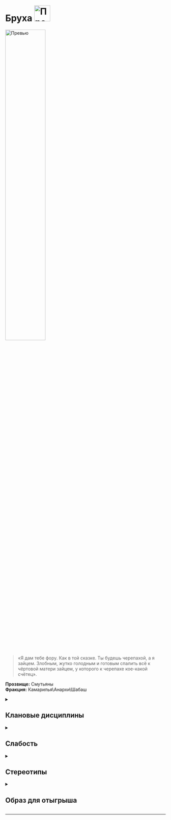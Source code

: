 
# Бруха <img src="https://vtm.paradoxwikis.com/images/thumb/8/87/Brujah_symbol.png/1024px-Brujah_symbol.png?20220712195131" width="50" alt="Превью">

<img src="https://media.discordapp.net/attachments/1374311310501875752/1428816471592669306/f1cbf28a253c49016d1bdaf3bec5fee8.jpg?ex=68f3e088&is=68f28f08&hm=2b383f97d127049e8a01993f81619944b0ee19fd24dc8f2d4ae83272f0c0f252&=&format=webp&width=354&height=629" width="50%" alt="Превью">

> «Я дам тебе фору. Как в той сказке. Ты будешь черепахой, а я зайцем. Злобным, жутко голодным и готовым спалить всё к чёртовой матери зайцем, у которого к черепахе 
кое-какой счётец».

**Прозвище:** Смутьяны\
**Фракция:** Камарилья\Анархи\Шабаш

<details>
  <summary> <h2> Клановые дисциплины </h2> </summary>

 <details> 
  <summary> Стремительность </summary>
  
  > Наделяет Сородичей сверхъестественной скоростью. 

  </details>

   <details> 
  <summary> Мощь </summary>
     
 >  Наделяет Сородичей сверхъестественной силой. Она позволяет им совершать гигантские прыжки, поднимать огромные тяжести и сокрушать врагов ударами невероятной разрушительной силы.

</details>



 <details> 
  <summary> Величие  </summary>

> Величие — это Дисциплина, которая позволяет манипулировать эмоциями. Обладающие ею вампиры способны вселять страстное рвение и бессознательный ужас как в смертных, так и в вампиров


</details>

</details>

</details>

<details> 
  <summary> <h2> Слабость </h2> </summary>
  
Те же душевные порывы, что толкают Бруха на путь величия или порока, могут разжечь в них пламя неистовой ярости. Сложность проверок, связанных с попытками сдерживать или
контролировать приступы ярости, возрастает на два пункта (вплоть до максимума 10). Кроме того, Бруха не могут тратить пункты воли, чтобы предотвратить приступ ярости, но если
приступ уже начался, персонаж, как обычно, может потратить пункт воли, чтобы взять себя в руки на один ход.

</details>

<details> 
  <summary> <h2> Стереотипы </h2> </summary>

**Что клан думает о вампирских сообществах?**
  - о Комарилье: 
  - о Шабаше: 
  - об Анархах: 

**Что клан думает о других кланах и что другие кланы думают о них?**

  
  ```
                                                Что думает клан о других кланах                                            Что думают другие кланы об Вентру
---------------------------------------------------------------------------------------------------------------------------------------------------------------------------

                                                                                     Камарилья

---------------------------------------------------------------------------------------------------------------------------------------------------------------------------
Вентру                            
---------------------------------------------------------------------------------------------------------------------------------------------------------------------------
Гангрел                          
---------------------------------------------------------------------------------------------------------------------------------------------------------------------------     
Малкавиане                       
---------------------------------------------------------------------------------------------------------------------------------------------------------------------------
Носферату                        
---------------------------------------------------------------------------------------------------------------------------------------------------------------------------
Тореадор                         
---------------------------------------------------------------------------------------------------------------------------------------------------------------------------
Тремер                            
---------------------------------------------------------------------------------------------------------------------------------------------------------------------------

                                                                                            Шабаш

---------------------------------------------------------------------------------------------------------------------------------------------------------------------------

Лассомбра                      
---------------------------------------------------------------------------------------------------------------------------------------------------------------------------
Цимисхи                         
---------------------------------------------------------------------------------------------------------------------------------------------------------------------------

                                                                                          Независимые

---------------------------------------------------------------------------------------------------------------------------------------------------------------------------
Каитифы                         
---------------------------------------------------------------------------------------------------------------------------------------------------------------------------
Ассамиты                        
---------------------------------------------------------------------------------------------------------------------------------------------------------------------------
Джованни                        
---------------------------------------------------------------------------------------------------------------------------------------------------------------------------
Последователи Сета               
---------------------------------------------------------------------------------------------------------------------------------------------------------------------------
Равнос                          
---------------------------------------------------------------------------------------------------------------------------------------------------------------------------

```

</details>


<details> 
  <summary> <h2> Образ для отыгрыша </h2> </summary>

  <details> 
  <summary> Экспозиция  </summary>
    
История Бруха — это история безмятежного величия Сородичей, сгоревшего в пламени их собственных страстей. Этот клан когда‑то возглавил и привёл к процветанию древний Карфаген, но коварное предательство Вентру, тайных покровителей Рима, положило этому конец. С тех самых пор Бруха затаили обиду.
Нынешние Бруха — бунтари и провокаторы, вандалы и хулиганы, вестники перемен в обществе, охваченном проказой стагнации. Как и полагается бунтарям, Бруха выступают за свержение статус-кво, но при отсутствии конкуренции со стороны других кланов сами охотно выступают за сохранение стабильности. Стоит отметить, что Бруха на удивление неплохо удаётся сочетать эти две, казалось бы, взаимоисключающие крайности. Как правило, это выражается в том, что в клане всегда найдётся Сородич, готовый выступить против товарища, которому слишком уж полюбилась роль революционного диктатора.
Бруха куда больше, чем другие Сородичи, подвержены влиянию чисто человеческих страстей. Бруха обожают действовать и всегда готовы живо отреагировать и на зажигательную речь, и на несправедливость, и на призыв к оружию. Эта необузданная эмоциональность может показаться благом, но стоит помнить, что языком страстей и эмоций говорит Зверь.
Ни один разумный Принц не станет сбрасывать Бруха со счетов, и редкий бруха позволит кому‑нибудь безнаказанно собой манипулировать и помыкать. Верховным и единственным господином для любого бруха является только он сам, и всякому, кто задумает покорить его своей воле, придётся приложить немало усилий. Стоит отметить, что задача эта вдобавок будет не самой безопасной: бруха, почуяв неладное, скорее всего, сначала разорвёт обидчика на части, а только потом, если не забудет, начнёт задавать вопросы; и плевать, Примоген перед ним или простой смертный коп.
Некоторые историки из числа Сородичей полагают, что, протестуя против установленного предателями порядка, Бруха всего лишь возвращают им должок. Другие же считают, что клан уже давно подчинился этому самому порядку и с тех пор послушно выполняет функции ручной оппозиции. Большинству бруха, впрочем, нет ни малейшего дела до того, что думают другие, — главное, чтобы была хорошая драка и возможность в ней поучаствовать.

</details>

  <details> 
  <summary> Внешний вид  </summary>
    
Цветные волосы, бритые головы или наоборот патлы, шипы, заклёпки, кожа, цепи, латекс и футболки с дерзкими лозунгами. 
Вообщем такой кричаший вайб о том что мир вас не понимает, и вы демонстративно пытаетесь показать что шлете его нахуй 
Джонни Сильверхенда видели? Их типок

</details>

 <details> 
  <summary> Убежища </summary>

У бруха может быть с полдюжины различных убежищ, явочных и конспиративных квартир — в основном обшарпанных халуп, пустующих до тех пор, пока хозяину не понадобится сменить берлогу. Порой в этих убежищах живут смертные из числа верных последователей идеологии или культа личности приютившего их вампира. Для самого бруха так даже удобнее — в случае чего под рукой всегда есть перекус.

</details>

 <details> 
  <summary> Биографии </summary>

Будучи существами страстными, Бруха нередко даруют Становление под влиянием момента, так что потомки этих Сородичей обычно представляют собой весьма и весьма пёстрое сборище. Иногда бруха выбирают более осмысленно, даруя Становление тем, кто разделяет (или наоборот, не разделяет) взгляды своего будущего сира.
Бруха чаще всего (хотя отнюдь не всегда) выбирают потомков из числа мятежных духом и склонных к насилию людей. Натура Бруха чаще всего совпадает с маской, поскольку Бруха не считают нужным её скрывать. Первичными характеристиками бруха обычно являются физические, а вторичными с равной вероятностью могут быть как ментальные, так и социальные. Многие бруха делают упор на навыки и таланты, но большинство не забывает и о том, что отличает революционера от простого головореза, — о знаниях. Самыми распространёнными среди Бруха фактами биографии являются информаторы, союзники и стадо.

</details>


</details>

</details>

-------------------------------------------------------------------------------------------------------------------------------------------------------------------------------------------------

